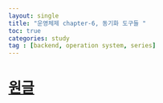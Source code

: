 ```yaml
---
layout: single
title: "운영체제 chapter-6, 동기화 도구들 "
toc: true
categories: study
tag : [backend, operation system, series]
---
```


# [원글](https://gangfunction.github.io/study/nineth2/)